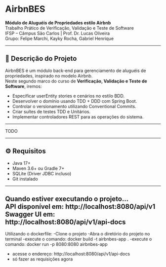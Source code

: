 # AirbnBES

**Módulo de Aluguéis de Propriedades estilo Airbnb**  
Trabalho Prático de Verificação, Validação e Teste de Software  
IFSP – Câmpus São Carlos | Prof. Dr. Lucas Oliveira  
Grupo: Felipe Marchi, Kayky Rocha, Gabriel Henrique

---

## 📖 Descrição do Projeto

AirbnBES é um módulo back-end para gerenciamento de aluguéis de propriedades, inspirado no modelo Airbnb.  
Neste segundo marco do curso de **Verificação, Validação e Teste de Software**, iremos:

- Especificar userEntity stories e cenários no estilo BDD.
- Desenvolver o domínio usando TDD + DDD com Spring Boot.
- Controlar o versionamento utilizando Conventional Commits.
- Criar suítes de testes TDD e Unitários.
- Implementar controladores REST para as operações do sistema.

---
TODO

---

## ⚙️ Requisitos

- Java 17+
- Maven 3.6+ ou Gradle 7+
- SQLite (Driver JDBC incluso)
- Git instalado

---
Quando estiver executando o projeto...  
API disponível em: http://localhost:8080/api/v1  
Swagger UI em: http://localhost:8080/api/v1/api-docs
---
Utilizando o dockerfile:
-Clone o projeto
-Abra o diretório do projeto no terminal
-execute o comando: docker build -t airbnbes-app .
-execute o comando: docker run -p 8080:8080 airbnbes-app
- acesse o endereço: http://localhost:8080/api/v1/api-docs
- só fazer as requisições agora
